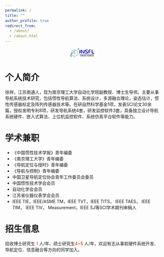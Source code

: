 ```yaml
---
permalink: /
title: ""
author_profile: true
redirect_from: 
  - /about/
  - /about.html
---
```

<div align=center>
  <img src="../images/LOGO.png" style="zoom:10%;" />
</div>

# 个人简介

徐祥，江苏南通人，现为南京理工大学自动化学院副教授、博士生导师。主要从事导航系统技术研究，包括惯性导航算法、系统设计，多源融合理论，姿态估计，惯性传感器标定及阵列传感器技术等。在研自然科学基金1项，发表SCI论文30余篇，授权发明专利8项，研发导航系统4套，研发监控软件3套，具备独立设计导航系统硬件、嵌入式算法、上位机监控软件、系统仿真平台软件等能力。

学术兼职
========

* 《中国惯性技术学报》青年编委
* 《南京理工大学》青年编委
* 《导航定位与授时》青年编委
* 《导航与控制》青年编委
* 中国卫星导航定位协会青年工作委员会委员
* 中国惯性技术学会会员
* 自动化学会会员
* 江苏省仪器仪表学会会员
* IEEE TIE，IEEE/ASME TM，IEEE TVT，IEEE TITS， IEEE TAES， IEEE TIM， IEEE TIV， Measurement，IEEE SJ等SCI学术期刊审稿人

招生信息
========

招收博士研究生 <font color=red>1</font> 人/年、硕士研究生<font color=red>4~5</font> 人/年，欢迎有志从事软硬件系统开发、导航定位、信息融合等方向的同学加入。
